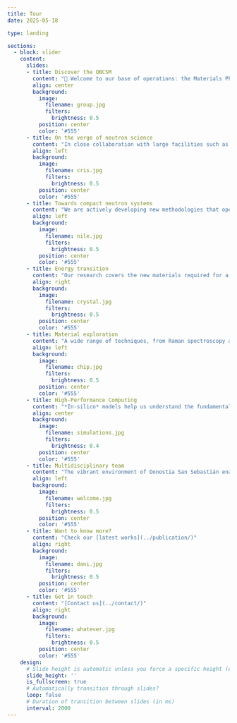 ```yaml
---
title: Tour
date: 2025-05-18

type: landing

sections:
  - block: slider
    content:
      slides:
      - title: Discover the QBCSM
        content: "👋 Welcome to our base of operations: the Materials Physics Center, in Donostia San Sebastián"
        align: center
        background:
          image:
            filename: group.jpg
            filters:
              brightness: 0.5
          position: center
          color: '#555'
      - title: On the verge of neutron science
        content: "In close collaboration with large facilities such as ISIS, ESS and ILL, the use of neutrons is instrumental in shaping the materials of tomorrow"
        align: left
        background:
          image:
            filename: cris.jpg
            filters:
              brightness: 0.5
          position: center
          color: '#555'
      - title: Towards compact neutron systems
        content: "We are actively developing new methodologies that open up new doors to industry and research"
        align: left
        background:
          image:
            filename: nile.jpg
            filters:
              brightness: 0.5
          position: center
          color: '#555'
      - title: Energy transition
        content: "Our research covers the new materials required for a clean energy transition, from energy storage to perovskite photovoltaic cells"
        align: right
        background:
          image:
            filename: crystal.jpg
            filters:
              brightness: 0.5
          position: center
          color: '#555'
      - title: Material exploration
        content: "A wide range of techniques, from Raman spectroscopy and imaging to ultrafast calorimetry, allow us to expand our knowledge of new exciting materials"
        align: left
        background:
          image:
            filename: chip.jpg
            filters:
              brightness: 0.5
          position: center
          color: '#555'
      - title: High-Performance Computing
        content: "*In-silico* models help us understand the fundamental interactions defining the nature of our samples"
        align: center
        background:
          image:
            filename: simulations.jpg
            filters:
              brightness: 0.4
          position: center
          color: '#555'
      - title: Multidisciplinary team
        content: "The vibrant environment of Donostia San Sebastián enables us to play an active role in cutting-edge materials research. Meet [our team](../people/) and drop by for a visit, or meet us at the [next event](../event/)!"
        align: left
        background:
          image:
            filename: welcome.jpg
            filters:
              brightness: 0.5
          position: center
          color: '#555'
      - title: Want to know more?
        content: "Check our [latest works](../publication/)"
        align: right
        background:
          image:
            filename: dani.jpg
            filters:
              brightness: 0.5
          position: center
          color: '#555'
      - title: Get in touch
        content: "[Contact us](../contact/)"
        align: right
        background:
          image:
            filename: whatever.jpg
            filters:
              brightness: 0.5
          position: center
          color: '#555'
    design:
      # Slide height is automatic unless you force a specific height (e.g. '400px')
      slide_height: ''
      is_fullscreen: true
      # Automatically transition through slides?
      loop: false
      # Duration of transition between slides (in ms)
      interval: 2000
---
```

